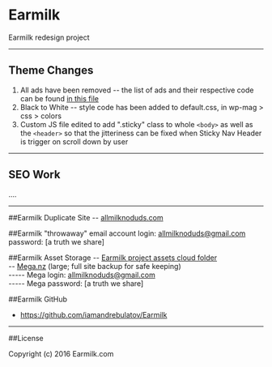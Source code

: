 # Earmilk
Earmilk redesign project

----------

## Theme Changes

1.  All ads have been removed -- the list of ads and their respective code can be found [in this file](https://github.com/iamandrebulatov/Earmilk/blob/master/google_ad_code_removed.html)
2.  Black to White -- style code has been added to default.css, in wp-mag > css > colors
3.  Custom JS file edited to add ".sticky" class to whole `<body>` as well as the `<header>` so that the jitteriness can be fixed when Sticky Nav Header is trigger on scroll down by user


--------

## SEO Work

....

--------

##Earmilk Duplicate Site
-- [allmilknoduds.com](http://allmilknoduds.com)

##Earmilk "throwaway" email account
login:  allmilknoduds@gmail.com  
password:  [a truth we share]

##Earmilk Asset Storage
-- [Earmilk project assets cloud folder](https://drive.google.com/open?id=0B_40KgH9jS_Nckt0SW5JTFo0Qnc)  
-- [Mega.nz](http://mega.nz) (large; full site backup for safe keeping)  
----- Mega login:  allmilknoduds@gmail.com  
----- Mega password:  [a truth we share]

##Earmilk GitHub
- https://github.com/iamandrebulatov/Earmilk

----------

##License

Copyright (c) 2016 Earmilk.com
